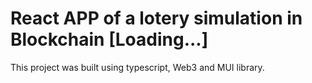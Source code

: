 # React APP of a lotery simulation in Blockchain [Loading...]

This project was built using typescript, Web3 and MUI library.



